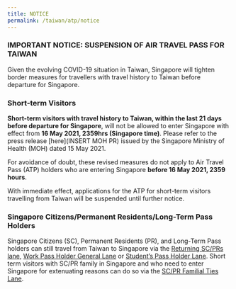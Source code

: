 ```yaml
---
title: NOTICE
permalink: /taiwan/atp/notice
--- 
```


### IMPORTANT NOTICE: SUSPENSION OF AIR TRAVEL PASS FOR TAIWAN 

Given the evolving COVID-19 situation in Taiwan, Singapore will tighten border measures for travellers with travel history to Taiwan before departure for Singapore. 


### Short-term Visitors 

**Short-term visitors with travel history to Taiwan, within the last 21 days before departure for Singapore**, will not be allowed to enter Singapore with effect from **16 May 2021, 2359hrs (Singapore time)**. Please refer to the press release [here](INSERT MOH PR) issued by the Singapore Ministry of Health (MOH) dated 15 May 2021. 

For avoidance of doubt, these revised measures do not apply to Air Travel Pass (ATP) holders who are entering Singapore <b>before 16 May 2021, 2359 hours</b>.

With immediate effect, applications for the ATP for short-term visitors travelling from Taiwan will be suspended until further notice. 

### Singapore Citizens/Permanent Residents/Long-Term Pass Holders 

Singapore Citizens (SC), Permanent Residents (PR), and Long-Term Pass holders can still travel from Taiwan to Singapore via the [Returning SC/PRs lane](/sc-pr/requirements-and-process), [Work Pass Holder General Lane](/wphl/overview) or [Student’s Pass Holder Lane](/stpl/requirements-and-process). Short term visitors with SC/PR family in Singapore and who need to enter Singapore for extenuating reasons can do so via the [SC/PR Familial Ties Lane](/scpr-familial-ties-lane/requirements-and-process).
